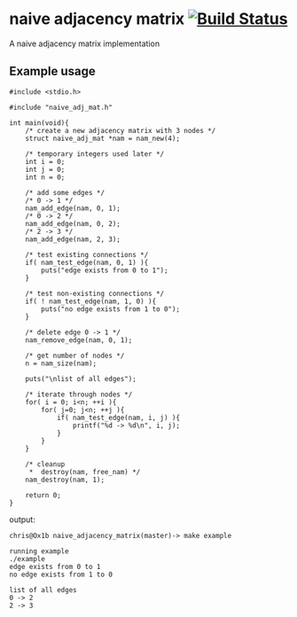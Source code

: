 # naive adjacency matrix [![Build Status](https://travis-ci.org/mkfifo/naive_adjacency_matrix.svg)](https://travis-ci.org/mkfifo/naive_adjacency_matrix)

A naive adjacency matrix implementation

Example usage
--------------

    #include <stdio.h>

    #include "naive_adj_mat.h"

    int main(void){
        /* create a new adjacency matrix with 3 nodes */
        struct naive_adj_mat *nam = nam_new(4);

        /* temporary integers used later */
        int i = 0;
        int j = 0;
        int n = 0;

        /* add some edges */
        /* 0 -> 1 */
        nam_add_edge(nam, 0, 1);
        /* 0 -> 2 */
        nam_add_edge(nam, 0, 2);
        /* 2 -> 3 */
        nam_add_edge(nam, 2, 3);

        /* test existing connections */
        if( nam_test_edge(nam, 0, 1) ){
            puts("edge exists from 0 to 1");
        }

        /* test non-existing connections */
        if( ! nam_test_edge(nam, 1, 0) ){
            puts("no edge exists from 1 to 0");
        }

        /* delete edge 0 -> 1 */
        nam_remove_edge(nam, 0, 1);

        /* get number of nodes */
        n = nam_size(nam);

        puts("\nlist of all edges");

        /* iterate through nodes */
        for( i = 0; i<n; ++i ){
            for( j=0; j<n; ++j ){
                if( nam_test_edge(nam, i, j) ){
                    printf("%d -> %d\n", i, j);
                }
            }
        }

        /* cleanup
         *  destroy(nam, free_nam) */
        nam_destroy(nam, 1);

        return 0;
    }

output:

    chris@Ox1b naive_adjacency_matrix(master)-> make example

    running example
    ./example
    edge exists from 0 to 1
    no edge exists from 1 to 0

    list of all edges
    0 -> 2
    2 -> 3

